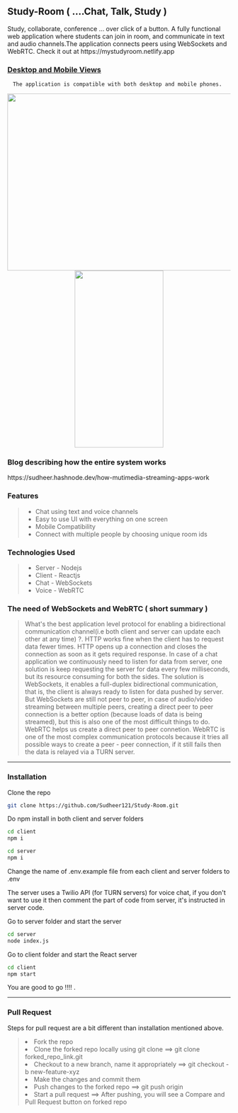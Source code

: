 <h2> Study-Room ( ....Chat, Talk, Study ) </h2>
Study, collaborate, conference ... over click of a button. 
A fully functional web application where students can join in room, and communicate in text and audio channels.The application connects peers using WebSockets and WebRTC. 
Check it out at https://mystudyroom.netlify.app  

<h3> <u>Desktop and Mobile Views</u> </h3>

<div align="center"> 
  <div>
    
    The application is compatible with both desktop and mobile phones. 
    
  </div> 
  <div>
    <img src="https://i.imgur.com/x75zSa3.gif" width="720" height="400"/>
    <img src="/zgifs/mobile-view.gif" width="200" height="400"/>
  </div> 
</div>

<h3> Blog describing how the entire system works </h3>
https://sudheer.hashnode.dev/how-mutimedia-streaming-apps-work

<h3> Features </h3>

> <ul> 
> <li> Chat using text and voice channels </li>
> <li> Easy to use UI with everything on one screen</li>
> <li> Mobile Compatibility </li> 
> <li> Connect with multiple people by choosing unique room ids</li> 
> </ul>
  
<h3> Technologies Used </h3>

> <ul> 
> <li> Server - Nodejs </li>
> <li> Client - Reactjs </li>
> <li> Chat - WebSockets </li>
> <li> Voice - WebRTC </li> 
> </ul>

<h3> The need of WebSockets and WebRTC ( short summary )</h3> 

> What's the best application level protocol for enabling a bidirectional communication channel(i.e both client and server can update each other at any time) ?. HTTP works fine when the client has to request data fewer times. HTTP opens up a connection and closes the connection as soon as it gets required response. In case of a chat application we continuously need to listen for data from server, one solution is keep requesting the server for data every few milliseconds, but its resource consuming for both the sides. The solution is WebSockets, it enables a full-duplex bidirectional communication, that is, the client is always ready to listen for data pushed by server. 
But WebSockets are still not peer to peer, in case of audio/video streaming between multiple peers, creating a direct peer to peer connection is a better option (because loads of data is being streamed), but this is also one of the most difficult things to do. WebRTC helps us create a direct peer to peer connetion. WebRTC is one of the most complex communication protocols because it tries all possible ways to create a peer - peer connection, if it still fails then the data is relayed via a TURN server. 

<hr> 

<h3> Installation </h3> 
  
  Clone the repo

  ```bash 
  git clone https://github.com/Sudheer121/Study-Room.git 
  ```

  Do npm install in both client and server folders

  ```bash 
  cd client 
  npm i 
  ```

  ```bash
  cd server 
  npm i 
  ```
  Change the name of .env.example file from each client and server folders to .env

  The server uses a Twilio API (for TURN servers) for voice chat, if you don't want to use it then comment the part of code from server, it's instructed in server code. 

  Go to server folder and start the server

  ```bash
  cd server 
  node index.js
  ```

  Go to client folder and start the React server 

  ```bash 
  cd client 
  npm start
  ```
  You are good to go !!!! . 

<hr> 

<h3> Pull Request </h3> 
  
  Steps for pull request are a bit different than installation mentioned above. 
  
  > <li> Fork the repo </li>
  > <li> Clone the forked repo locally using git clone ==> git clone forked_repo_link.git </li>
  > <li> Checkout to a new branch, name it appropriately ==> git checkout -b new-feature-xyz  </li>
  > <li> Make the changes and commit them </li>
  > <li> Push changes to the forked repo ==> git push origin </li>
  > <li> Start a pull  request ==> After pushing, you will see a Compare and Pull Request button on forked repo </li>
  
